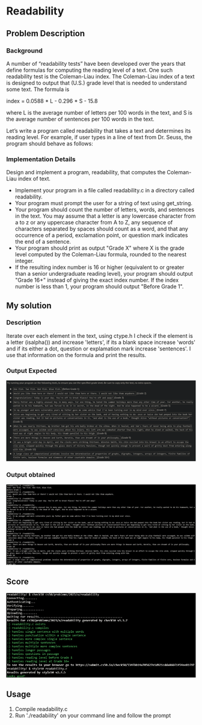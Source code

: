 # Readability

## Problem Description

### Background

A number of “readability tests” have been developed over the years that define formulas for computing the reading level of a text. One such readability test is the Coleman-Liau index. The Coleman-Liau index of a text is designed to output that (U.S.) grade level that is needed to understand some text. The formula is

index = 0.0588 * L - 0.296 * S - 15.8

where L is the average number of letters per 100 words in the text, and S is the average number of sentences per 100 words in the text.

Let’s write a program called readability that takes a text and determines its reading level. For example, if user types in a line of text from Dr. Seuss, the program should behave as follows:

### Implementation Details

Design and implement a program, readability, that computes the Coleman-Liau index of text.

- Implement your program in a file called readability.c in a directory called readability.
- Your program must prompt the user for a string of text using get_string.
- Your program should count the number of letters, words, and sentences in the text. You may assume that a letter is any lowercase character from a to z or any uppercase character from A to Z, any sequence of characters separated by spaces should count as a word, and that any occurrence of a period, exclamation point, or question mark indicates the end of a sentence.
- Your program should print as output "Grade X" where X is the grade level computed by the Coleman-Liau formula, rounded to the nearest integer.
- If the resulting index number is 16 or higher (equivalent to or greater than a senior undergraduate reading level), your program should output "Grade 16+" instead of giving the exact index number. If the index number is less than 1, your program should output "Before Grade 1".

## My solution

### Description

Iterate over each element in the text, using ctype.h I check if the element is a letter (isalpha()) and increase 'letters', if its a blank space increase 'words' and if its either a dot, question or explamation mark increase 'sentences'. I use that information on the formula and print the results.

### Output Expected

![Output expected](./Resources/OutputExpected.png)

### Output obtained

![Output obtained](./Resources/OutputObtained.png)

## Score

![Passed](./Resources/Score.png)

## Usage

1. Compile readability.c
2. Run './readability' on your command line and follow the prompt